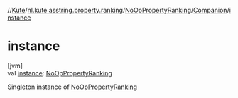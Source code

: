 //[Kute](../../../../index.md)/[nl.kute.asstring.property.ranking](../../index.md)/[NoOpPropertyRanking](../index.md)/[Companion](index.md)/[instance](instance.md)

# instance

[jvm]\
val [instance](instance.md): [NoOpPropertyRanking](../index.md)

Singleton instance of [NoOpPropertyRanking](../index.md)
